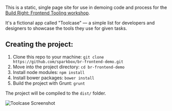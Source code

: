 This is a static, single page site for use in demoing code and process for the [Build Right: Frontend Tooling workshop](https://github.com/sparkbox/BR-Front-End-Tooling).

It's a fictional app called "Toolcase" — a simple list for developers and designers to showcase the tools they use for given tasks.

## Creating the project:

1. Clone this repo to your machine: `git clone https://github.com/sparkbox/br-frontend-demo.git`
2. Move into the project directory: `cd br-frontend-demo`
3. Install node modules: `npm install`
4. Install bower packages: `bower install`
5. Build the project with Grunt: `grunt`

The project will be compiled to the `dist/` folder.

![Toolcase Screenshot](https://www.dropbox.com/s/eov1611mvc60rod/toolcase.png?raw=1)
